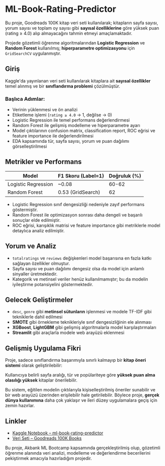 # ML-Book-Rating-Predictor

Bu proje, Goodreads 100K kitap veri seti kullanılarak; kitapların sayfa sayısı, yorum sayısı ve toplam oy sayısı gibi **sayısal özelliklerine** göre yüksek puan (rating ≥ 4.0) alıp almayacağını tahmin etmeyi amaçlamaktadır.

Projede gözetimli öğrenme algoritmalarından **Logistic Regression** ve **Random Forest** kullanılmış; **hiperparametre optimizasyonu** için `GridSearchCV` uygulanmıştır.



## Giriş

Kaggle'da yayınlanan veri seti kullanılarak kitaplara ait **sayısal özellikler** temel alınmış ve bir **sınıflandırma problemi** çözülmüştür.

### Başlıca Adımlar:

- Verinin yüklenmesi ve ön analizi  
- Etiketleme işlemi (`rating ≥ 4.0` → 1, değilse → 0)  
- Logistic Regression ile temel performans değerlendirmesi  
- Random Forest ile gelişmiş modelleme ve hiperparametre ayarı  
- Model çıktılarının confusion matrix, classification report, ROC eğrisi ve feature importance ile değerlendirilmesi  
- EDA kapsamında tür, sayfa sayısı, yorum ve puan dağılımı görselleştirilmesi  


## Metrikler ve Performans

| Model              | F1 Skoru (Label=1) | Doğruluk (%) |
|--------------------|--------------------|--------------|
| Logistic Regression| ~0.08              | 60-62        |
| Random Forest      | 0.53 (GridSearch)  | 62           |

- Logistic Regression sınıf dengesizliği nedeniyle zayıf performans göstermiştir.
- Random Forest ile optimizasyon sonrası daha dengeli ve başarılı sonuçlar elde edilmiştir.
- ROC eğrisi, karışıklık matrisi ve feature importance gibi metriklerle model detaylıca analiz edilmiştir.



## Yorum ve Analiz

- `totalratings` ve `reviews` değişkenleri model başarısına en fazla katkı sağlayan özellikler olmuştur.
- Sayfa sayısı ve puan dağılımı dengesiz olsa da model için anlamlı sinyaller üretmektedir.
- Kategorik ve metinsel veriler henüz kullanılmamıştır; bu da modelin iyileştirme potansiyelini göstermektedir.



## Gelecek Geliştirmeler

- `desc`, `genre` gibi **metinsel sütunların** işlenmesi ve modele TF-IDF gibi tekniklerle dahil edilmesi  
- **SMOTE** gibi örnekleme teknikleriyle sınıf dengesizliğinin ele alınması  
- **XGBoost**, **LightGBM** gibi gelişmiş algoritmalarla model karşılaştırmaları  
- **Streamlit** gibi araçlarla modele web arayüzü eklenmesi  


## Gelişmiş Uygulama Fikri

Proje, sadece sınıflandırma başarımıyla sınırlı kalmayıp bir **kitap öneri sistemi** olarak geliştirilebilir:

Kullanıcıya belirli sayfa aralığı, tür ve popülariteye göre **yüksek puan alma olasılığı yüksek** kitaplar önerilebilir.

Bu sistem, eğitilen modelin çıktılarıyla kişiselleştirilmiş öneriler sunabilir ve bir web arayüzü üzerinden erişilebilir hale getirilebilir. Böylece proje, **gerçek dünya kullanımına** daha çok yaklaşır ve ileri düzey uygulamalara geçiş için zemin hazırlar.


## Linkler

- [Kaggle Notebook – ml-book-rating-predictor](https://www.kaggle.com/code/evvalerel/ml-book-rating-predictor)  
- [Veri Seti – Goodreads 100K Books](https://www.kaggle.com/datasets/arashnic/goodreads-books)


Bu proje, Akbank ML Bootcamp kapsamında gerçekleştirilmiş olup, gözetimli öğrenme alanında veri analizi, modelleme ve değerlendirme becerilerini pekiştirmek amacıyla hazırladığım projedir.
